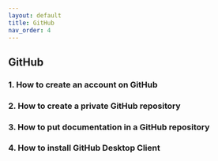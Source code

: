 ```yaml
---
layout: default
title: GitHub
nav_order: 4
---
```


## GitHub

### 1. How to create an account on GitHub

### 2. How to create a private GitHub repository

### 3. How to put documentation in a GitHub repository

### 4. How to install GitHub Desktop Client